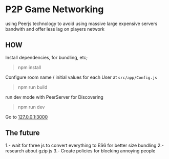 # P2P Game Networking

using Peerjs technology to avoid using massive large expensive servers bandwith and offer less lag on players network

## HOW

Install dependencies, for bundling, etc;

> npm install 

Configure room name / initial values for each User at `src/app/Config.js` 

> npm run build

run dev mode with PeerServer for Discovering

> npm run dev

Go to [127.0.0.1:3000](127.0.0.1:3000)

## The future

1.- wait for three js to convert everything to ES6 for better size bundling
2.- research about gzip js
3.- Create policies for blocking annoying people
